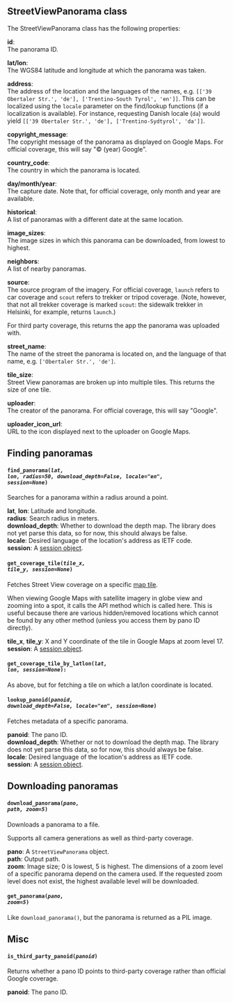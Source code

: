 ## StreetViewPanorama class

The StreetViewPanorama class has the following properties:

**id**:  
The panorama ID.

**lat/lon**:  
The WGS84 latitude and longitude at which the panorama was taken.

**address**:  
The address of the location and the languages of the names, e.g. `[['39 Obertaler Str.', 'de'], ['Trentino-South Tyrol', 'en']]`.
This can be localized using the `locale` parameter on the find/lookup functions (if a localization is available). For instance,
requesting Danish locale (`da`) would yield `[['39 Obertaler Str.', 'de'], ['Trentino-Sydtyrol', 'da']]`.

**copyright_message**:  
The copyright message of the panorama as displayed on Google Maps. For official coverage, this will say "© (year) Google".

**country_code**:  
The country in which the panorama is located.

**day/month/year**:  
The capture date. Note that, for official coverage, only month and year are available.

**historical**:  
A list of panoramas with a different date at the same location.

**image_sizes**:  
The image sizes in which this panorama can be downloaded, from lowest to highest.

**neighbors**:  
A list of nearby panoramas.

**source**:  
The source program of the imagery. For official coverage, `launch` refers to car coverage and `scout` refers to trekker or tripod coverage. (Note, however,
that not all trekker coverage is marked `scout`: the sidewalk trekker in Helsinki, for example, returns `launch`.)

For third party coverage, this returns the app the panorama was uploaded with.

**street_name**:  
The name of the street the panorama is located on, and the language of that name, e.g. `['Obertaler Str.', 'de']`.

**tile_size**:  
Street View panoramas are broken up into multiple tiles. This returns the size of one tile.

**uploader**:  
The creator of the panorama. For official coverage, this will say "Google".

**uploader_icon_url**:  
URL to the icon displayed next to the uploader on Google Maps.


## Finding panoramas

#### <code>find_panorama(<em>lat, lon, radius=50, download_depth=False, locale="en", session=None</em>)</code>
Searches for a panorama within a radius around a point.

**lat**, **lon**: Latitude and longitude.  
**radius**: Search radius in meters.  
**download_depth**: Whether to download the depth map. The library does not yet parse this data, so for now, this should always be false.  
**locale**: Desired language of the location's address as IETF code.  
**session**: A [session object](https://docs.python-requests.org/en/master/user/advanced/#session-objects).

#### <code>get_coverage_tile(<em>tile_x, tile_y, session=None</em>)</code>
Fetches Street View coverage on a specific [map tile](https://developers.google.com/maps/documentation/javascript/coordinates).

When viewing Google Maps with satellite imagery in globe view and zooming into a spot, it calls the API method
which is called here. This is useful because there are various hidden/removed locations which cannot be found by
any other method (unless you access them by pano ID directly).

**tile_x**, **tile_y**: X and Y coordinate of the tile in Google Maps at zoom level 17.  
**session**: A [session object](https://docs.python-requests.org/en/master/user/advanced/#session-objects).

#### <code>get_coverage_tile_by_latlon(<em>lat, lon, session=None</em>):</code>
As above, but for fetching a tile on which a lat/lon coordinate is located.

#### <code>lookup_panoid(<em>panoid, download_depth=False, locale="en", session=None</em>)</code>
Fetches metadata of a specific panorama.

**panoid**: The pano ID.  
**download_depth**: Whether or not to download the depth map. The library does not yet parse this data, so for now, this should always be false.  
**locale**: Desired language of the location's address as IETF code.  
**session**: A [session object](https://docs.python-requests.org/en/master/user/advanced/#session-objects).  


## Downloading panoramas

#### <code>download_panorama(<em>pano, path, zoom=5</em>)</code>
Downloads a panorama to a file.

Supports all camera generations as well as third-party coverage.

**pano**: A `StreetViewPanorama` object.  
**path**: Output path.  
**zoom**: Image size; 0 is lowest, 5 is highest. The dimensions of a zoom level of a specific panorama depend on the camera used.
If the requested zoom level does not exist, the highest available level will be downloaded.

#### <code>get_panorama(<em>pano, zoom=5</em>)</code>
Like `download_panorama()`, but the panorama is returned as a PIL image.


## Misc

#### <code>is_third_party_panoid(<em>panoid</em>)</code>
Returns whether a pano ID points to third-party coverage rather than official Google coverage.

**panoid**: The pano ID.
